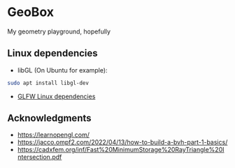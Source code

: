 # GeoBox

My geometry playground, hopefully

## Linux dependencies

* libGL (On Ubuntu for example):

```bash
sudo apt install libgl-dev
```

* [GLFW Linux dependencies](https://web.archive.org/web/20240120181716/https://www.glfw.org/docs/3.3/compile.html#compile_deps)

## Acknowledgments

* https://learnopengl.com/
* https://jacco.ompf2.com/2022/04/13/how-to-build-a-bvh-part-1-basics/
* https://cadxfem.org/inf/Fast%20MinimumStorage%20RayTriangle%20Intersection.pdf
